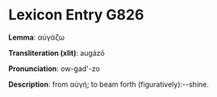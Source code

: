 # Lexicon Entry G826

**Lemma**: αὐγάζω

**Transliteration (xlit)**: augázō

**Pronunciation**: ow-gad'-zo

**Description**:
from αὐγή; to beam forth (figuratively):--shine.
